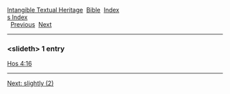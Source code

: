 [Intangible Textual Heritage](../../index)  [Bible](../index) 
[Index](index)   
[s Index](_s_)  
  [Previous](c10564)  [Next](c10566) 

------------------------------------------------------------------------

### &lt;slideth&gt; 1 entry

[Hos 4:16](../kjv/hos004.htm#016)  

------------------------------------------------------------------------

[Next: slightly (2)](c10566)
